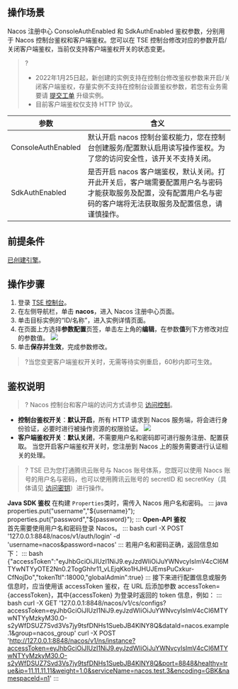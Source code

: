 ## 操作场景

Nacos 注册中心 ConsoleAuthEnabled 和 SdkAuthEnabled 鉴权参数，分别用于 Nacos 控制台鉴权和客户端鉴权。您可以在 TSE 控制台修改对应的参数开启/关闭客户端鉴权，当前仅支持客户端鉴权开关的状态变更。

> ? 
> - 2022年1月25日起，新创建的实例支持在控制台修改鉴权参数来开启/关闭客户端鉴权，存量实例不支持在控制台设置鉴权参数，若您有业务需要请 [提交工单](https://console.cloud.tencent.com/workorder/category) 升级实例。
> - 目前客户端鉴权仅支持 HTTP 协议。

| 参数               | 含义                                                         |
| ------------------ | ------------------------------------------------------------ |
| ConsoleAuthEnabled | 默认开启 nacos 控制台鉴权能力，您在控制台创建服务/配置默认启用读写操作鉴权。为了您的访问安全性，该开关不支持关闭。 |
| SdkAuthEnabled     | 是否开启 nacos 客户端鉴权，默认关闭。打开此开关后，客户端需要配置用户名与密码才能获取服务及配置，没有配置用户名与密码的客户端将无法获取服务及配置信息，请谨慎操作。 |

## 前提条件

[已创建引擎](https://cloud.tencent.com/document/product/1364/58416)。

## 操作步骤

1. 登录 [TSE 控制台](https://console.cloud.tencent.com/tse)。
2. 在左侧导航栏，单击 **nacos**，进入 Nacos 注册中心页面。
3. 单击目标实例的“ID/名称”，进入实例详情页面。
4. 在页面上方选择**参数配置**页签，单击左上角的**编辑**，在参数**值**列下方修改对应的参数值。
   ![](https://qcloudimg.tencent-cloud.cn/raw/8000ad168db49afe313cdc28729ddfd6.png)
5. 单击**保存并生效**，完成参数修改。
> ?当您变更客户端鉴权开关时，无需等待实例重启，60秒内即可生效。



## 鉴权说明

> ? Nacos 控制台和客户端的访问方式请参见 [访问控制](https://cloud.tencent.com/document/product/1364/63998)。

- **控制台鉴权开关**：**默认开启**，所有 HTTP 请求到 Nacos 服务端，将会进行身份验证，必要时进行被操作资源的权限验证。
  ![](https://qcloudimg.tencent-cloud.cn/raw/7cbe45e0c80655317edd6e7ff1367bc1.png)
- **客户端鉴权开关**：**默认关闭**，不需要用户名和密码即可进行服务注册、配置获取。
  当您开启客户端鉴权开关时，您注册到 Nacos 上的服务需要进行认证相关的处理。
>? TSE 已为您打通腾讯云账号与 Nacos 账号体系，您既可以使用 Naocs 账号的用户名与密码，也可以使用腾讯云账号的 secretID 和 secretKey（具体请见 [访问密钥](https://cloud.tencent.com/document/product/598/40487)）进行操作。
>
  **Java SDK 鉴权**
  在构建 `Properties`类时，需传入 Nacos 用户名和密码。
<dx-codeblock>
:::  java
  properties.put("username","${username}");
  properties.put("password","${password}");
:::
</dx-codeblock>
  <b>Open-API 鉴权</b><br>
  首先需要使用用户名和密码登录 Nacos。
	<dx-codeblock>
:::  bash
  curl -X POST '127.0.0.1:8848/nacos/v1/auth/login' -d 'username=nacos&password=nacos'
:::
</dx-codeblock>
  若用户名和密码正确，返回信息如下：
<dx-codeblock>
:::  bash
{"accessToken":"eyJhbGciOiJIUzI1NiJ9.eyJzdWIiOiJuYWNvcyIsImV4cCI6MTYwNTYyOTE2Nn0.2TogGhhr11_vLEjqKko1HJHUJEmsPuCxkur-CfNojDo","tokenTtl":18000,"globalAdmin":true}
:::
</dx-codeblock>
  接下来进行配置信息或服务信息时，应当使用该 accessToken 鉴权，在 URL 后添加参数 accessToken={accessToken}，其中{accessToken} 为登录时返回的 token 信息，例如：
	<dx-codeblock>
:::  bash
  curl -X GET '127.0.0.1:8848/nacos/v1/cs/configs?accessToken=eyJhbGciOiJIUzI1NiJ9.eyJzdWIiOiJuYWNvcyIsImV4cCI6MTYwNTYyMzkyM30.O-s2yWfDSUZ7Svd3Vs7jy9tsfDNHs1SuebJB4KlNY8Q&dataId=nacos.example.1&group=nacos_group'
  curl -X POST 'http://127.0.0.1:8848/nacos/v1/ns/instance?accessToken=eyJhbGciOiJIUzI1NiJ9.eyJzdWIiOiJuYWNvcyIsImV4cCI6MTYwNTYyMzkyM30.O-s2yWfDSUZ7Svd3Vs7jy9tsfDNHs1SuebJB4KlNY8Q&port=8848&healthy=true&ip=11.11.11.11&weight=1.0&serviceName=nacos.test.3&encoding=GBK&namespaceId=n1'
:::
</dx-codeblock>


  
